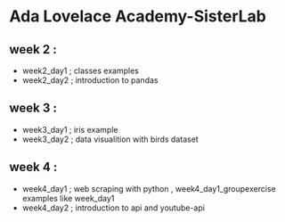 # Ada Lovelace Academy-SisterLab

## week 2 :
- week2_day1 ; classes examples
- week2_day2 ; introduction to pandas
  
## week 3 :
- week3_day1 ; iris example
- week3_day2 ; data visualition with birds dataset

## week 4 :
- week4_day1 ; web scraping with python , week4_day1_groupexercise examples like week_day1
- week4_day2 ; introduction to api and youtube-api

